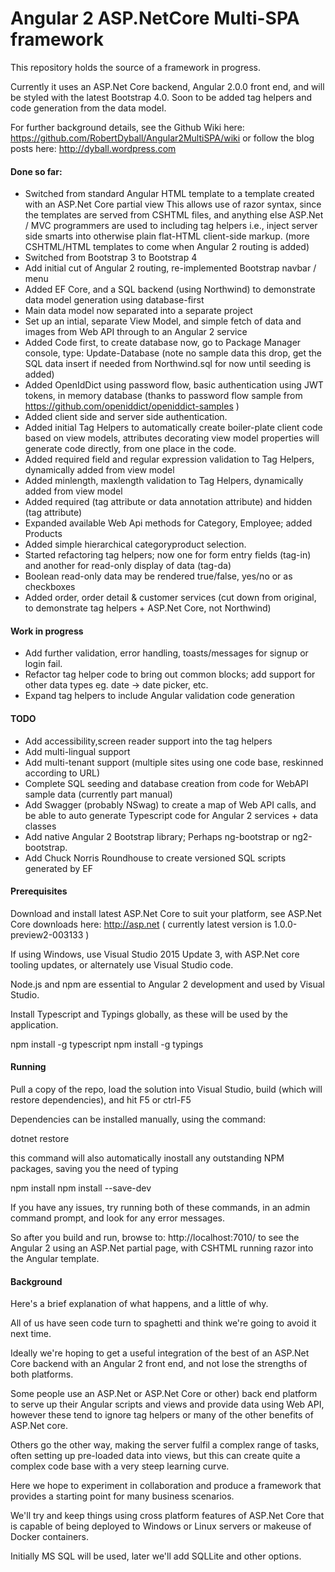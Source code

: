 # Angular 2 ASP.NetCore Multi-SPA framework

This repository holds the source of a framework in progress. 

Currently it uses an ASP.Net Core backend, Angular 2.0.0 front end, and will be styled with the latest Bootstrap 4.0.
Soon to be added tag helpers and code generation from the data model.


For further background details, see the Github Wiki here: https://github.com/RobertDyball/Angular2MultiSPA/wiki
or follow the blog posts here: http://dyball.wordpress.com

#### Done so far: 

- Switched from standard Angular HTML template to a template created with an ASP.Net Core partial view 
  This allows use of razor syntax, since the templates are served from CSHTML files, and anything else ASP.Net / MVC programmers are used to including tag helpers
  i.e., inject server side smarts into otherwise plain flat-HTML client-side markup.
  (more CSHTML/HTML templates to come when Angular 2 routing is added)
- Switched from Bootstrap 3 to Bootstrap 4
- Add initial cut of Angular 2 routing, re-implemented Bootstrap navbar / menu
- Added EF Core, and a SQL backend (using Northwind) to demonstrate data model generation using database-first
- Main data model now separated into a separate project
- Set up an intial, separate View Model, and simple fetch of data and images from Web API through to an Angular 2 service
- Added Code first, to create database now, go to Package Manager console, type: Update-Database
  (note no sample data this drop, get the SQL data insert if needed from Northwind.sql for now until seeding is added)
- Added OpenIdDict using password flow, basic authentication using JWT tokens, in memory database
  (thanks to password flow sample from https://github.com/openiddict/openiddict-samples )
- Added client side and server side authentication.
- Added initial Tag Helpers to automatically create boiler-plate client code based on view models, attributes decorating view model properties will generate code directly, from one place in the code.
- Added required field and regular expression validation to Tag Helpers, dynamically added from view model
- Added minlength, maxlength validation to Tag Helpers, dynamically added from view model
- Added required (tag attribute or data annotation attribute) and hidden (tag attribute)
- Expanded available Web Api methods for Category, Employee; added Products
- Added simple hierarchical categoryproduct selection. 
- Started refactoring tag helpers; now one for form entry fields (tag-in) and another for read-only display of data (tag-da)
- Boolean read-only data may be rendered true/false, yes/no or as checkboxes
- Added order, order detail & customer services (cut down from original, to demonstrate tag helpers + ASP.Net Core, not Northwind)

#### Work in progress 
- Add further validation, error handling, toasts/messages for signup or login fail.
- Refactor tag helper code to bring out common blocks; add support for other data types eg. date -> date picker, etc.
- Expand tag helpers to include Angular validation code generation

#### TODO 
- Add accessibility,screen reader support into the tag helpers 
- Add multi-lingual support
- Add multi-tenant support (multiple sites using one code base, reskinned according to URL)
- Complete SQL seeding and database creation from code for WebAPI sample data (currently part manual)
- Add Swagger (probably NSwag) to create a map of Web API calls, and be able to auto generate Typescript code for Angular 2 services + data classes
- Add native Angular 2 Bootstrap library; Perhaps ng-bootstrap or ng2-bootstrap.  
- Add Chuck Norris Roundhouse to create versioned SQL scripts generated by EF

#### Prerequisites

Download and install latest ASP.Net Core to suit your platform, see ASP.Net Core downloads here: http://asp.net 
  ( currently latest version is 1.0.0-preview2-003133 )

If using Windows, use Visual Studio 2015 Update 3, with ASP.Net core tooling updates, 
or alternately use Visual Studio code.

Node.js and npm are essential to Angular 2 development and used by Visual Studio. 

Install Typescript and Typings globally, as these will be used by the application.

npm install -g typescript
npm install -g typings 
  

#### Running

Pull a copy of the repo, load the solution into Visual Studio, build (which will restore dependencies), and hit F5 or ctrl-F5

Dependencies can be installed manually, using the command:

dotnet restore

this command will also automatically inostall any outstanding NPM packages, saving you the need of typing

npm install
npm install --save-dev

If you have any issues, try running both of these commands, in an admin command prompt, and look for any error messages.

So after you build and run, browse to: http://localhost:7010/ to see the Angular 2 using an ASP.Net partial page, with CSHTML running razor into the Angular template.

#### Background

Here's a brief explanation of what happens, and a little of why.

All of us have seen code turn to spaghetti and think we're going to avoid it next time.

Ideally we're hoping to get a useful integration of the best of an ASP.Net Core backend with an Angular 2 front end, and not lose the strengths of both platforms. 

Some people use an ASP.Net or ASP.Net Core or other) back end platform to serve up their Angular scripts and views and provide data using Web API, however these tend to ignore tag helpers or many of the other benefits of ASP.Net core.

Others go the other way, making the server fulfil a complex range of tasks, often setting up pre-loaded data into views, but this can create quite a complex code base with a very steep learning curve.

Here we hope to experiment in collaboration and produce a framework that provides a starting point for many business scenarios.

We'll try and keep things using cross platform features of ASP.Net Core that is capable of being deployed to Windows or Linux servers or makeuse of Docker containers.

Initially MS SQL will be used, later we'll add SQLLite and other options.

